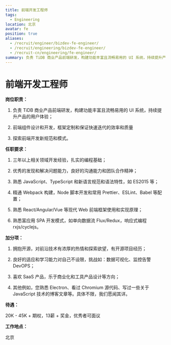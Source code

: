 ```yaml
---
title: 前端开发工程师
tags:
  - Engineering
location: 北京
avatar: fe
position: true
aliases:
  - /recruit/engineer/bizdev-fe-engineer/
  - /recruit/engineering/bizdev-fe-engineer/
  - /recruit-cn/engineering/fe-engineer/
summary: 负责 TiDB 商业产品前端研发，构建功能丰富且流畅易用的 UI 系统，持续提升产品的用户体验； 前端组件设计和开发，框架定制和保证快速迭代的效率和质量 探索前端开发新规范和模式。
---
```


# 前端开发工程师

**岗位职责：**

1. 负责 TiDB 商业产品前端研发，构建功能丰富且流畅易用的 UI 系统，持续提升产品的用户体验；

2. 前端组件设计和开发，框架定制和保证快速迭代的效率和质量

3. 探索前端开发新规范和模式。


**任职要求：**

1. 三年以上相关领域开发经验，扎实的编程基础；

2. 优秀的发现和解决问题能力，良好的沟通能力和团队合作精神；

3. 熟悉 JavaScript、TypeScript 和新语言规范和语法特性，如 ES2015 等；

4. 精通 Webpack 构建，Node 脚本开发和常用 Prettier、ESLint、Babel 等配置；

5. 熟悉 React/Angular/Vue 等现代 Web 前端框架使用和实现原理；

6. 熟悉富应用 SPA 开发模式，如单向数据流 Flux/Redux，响应式编程 rxjs/cyclejs。

**加分项：**

1. 拥抱开源，对前沿技术有浓厚的热情和探索欲望，有开源项目经历；

2. 良好的适应和学习能力对自己不设限，挑战如：数据可视化、监控告警 DevOPS；

3. 喜欢 SaaS 产品，乐于商业化和工具产品设计等方向；

4. 其他例如，您熟悉 Electron、看过 Chromium 源代码、写过一些关于 JavaScript 技术的博客文章等。具体不限，我们愿闻其详。


**待遇：**

20K - 45K + 期权，13薪 + 奖金，优秀者可面议

**工作地点：**

北京
